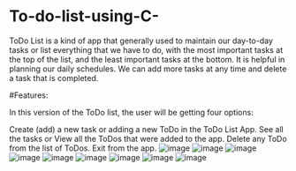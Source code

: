 # To-do-list-using-C-
ToDo List is a kind of app that generally used to maintain our day-to-day tasks or list everything that we have to do, with the most important tasks at the top of the list, and the least important tasks at the bottom. It is helpful in planning our daily schedules. We can add more tasks at any time and delete a task that is completed. 


#Features:

In this version of the ToDo list, the user will be getting four options:

Create (add) a new task or adding a new ToDo in the ToDo List App.
See all the tasks or View all the ToDos that were added to the app.
Delete any ToDo from the list of ToDos.
Exit from the app.
![image](https://user-images.githubusercontent.com/88206232/178161874-fe4ee575-be7b-4f0d-a0dd-b5e4ff567e2f.png)
![image](https://user-images.githubusercontent.com/88206232/178161879-cd4a1b80-c348-4d89-bdca-0e0166d781eb.png)
![image](https://user-images.githubusercontent.com/88206232/178161880-c57d2cb4-15a6-4a0e-8b04-bb81912bbbff.png)
![image](https://user-images.githubusercontent.com/88206232/178161885-d5e6ddfe-23c0-4344-9e24-ff1396aeff51.png)
![image](https://user-images.githubusercontent.com/88206232/178161893-9343937b-8684-4b76-9ac9-5b1069dcf4cc.png)
![image](https://user-images.githubusercontent.com/88206232/178161897-b89d0ca0-f049-45d7-a1c5-a31a944e53d4.png)
![image](https://user-images.githubusercontent.com/88206232/178161900-e9de1d66-47ff-48e7-8208-9c6df091efe1.png)
![image](https://user-images.githubusercontent.com/88206232/178161902-73a465d0-9cbc-4e9c-9437-e49f831433c7.png)
![image](https://user-images.githubusercontent.com/88206232/178161914-39e71261-e321-4fb8-aa55-e20f1745fdd5.png)
